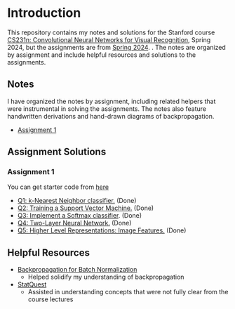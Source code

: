 # Introduction

This repository contains my notes and solutions for the Stanford course [CS231n: Convolutional Neural Networks for Visual Recognition](https://cs231n.stanford.edu/), Spring 2024, but the assignments are from [Spring 2024](https://cs231n.stanford.edu/assignments.html). . The notes are organized by assignment and include helpful resources and solutions to the assignments.

## Notes
I have organized the notes by assignment, including related helpers that were instrumental in solving the assignments. The notes also feature handwritten derivations and hand-drawn diagrams of backpropagation.

- [Assignment 1](https://github.com/abdullahejazjanjua/cs231n/tree/main/assignment1/assignment1_lecture_wise_notes)

## Assignment Solutions

### Assignment 1
You can get starter code from [here](https://cs231n.github.io/assignments2024/assignment1/)
- [Q1: k-Nearest Neighbor classifier.](https://github.com/abdullahejazjanjua/cs231n/blob/main/assignment1/knn.ipynb) (Done)
- [Q2: Training a Support Vector Machine.](https://github.com/abdullahejazjanjua/cs231n/blob/main/assignment1/svm.ipynb) (Done)
- [Q3: Implement a Softmax classifier](https://github.com/abdullahejazjanjua/cs231n/blob/main/assignment1/softmax.ipynb). (Done)
- [Q4: Two-Layer Neural Network.](https://github.com/abdullahejazjanjua/cs231n/blob/main/assignment1/two_layer_net.ipynb) (Done)
- [Q5: Higher Level Representations: Image Features.](https://github.com/abdullahejazjanjua/cs231n/blob/main/assignment1/features.ipynb) (Done)
    
## Helpful Resources

- [Backpropagation for Batch Normalization](https://kratzert.github.io/2016/02/12/understanding-the-gradient-flow-through-the-batch-normalization-layer.html)
  - Helped solidify my understanding of backpropagation
- [StatQuest](https://www.youtube.com/@statquest)
  - Assisted in understanding concepts that were not fully clear from the course lectures


